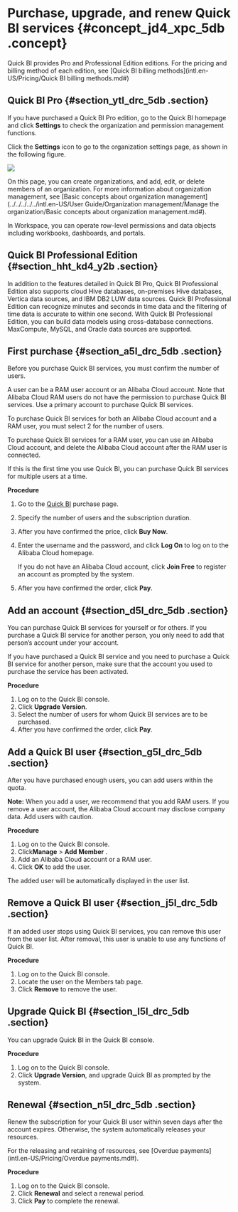 # Purchase, upgrade, and renew Quick BI services {#concept_jd4_xpc_5db .concept}

Quick BI provides Pro and Professional Edition editions. For the pricing and billing method of each edition, see [Quick BI billing methods](intl.en-US/Pricing/Quick BI billing methods.md#)

## Quick BI Pro {#section_ytl_drc_5db .section}

If you have purchased a Quick BI Pro edition, go to the Quick BI homepage and click **Settings** to check the organization and permission management functions.

Click the **Settings** icon to go to the organization settings page, as shown in the following figure.

![](http://static-aliyun-doc.oss-cn-hangzhou.aliyuncs.com/assets/img/9073/15501368461093_en-US.png)

On this page, you can create organizations, and add, edit, or delete members of an organization. For more information about organization management, see [Basic concepts about organization management](../../../../../intl.en-US/User Guide/Organization management/Manage the organization/Basic concepts about organization management.md#).

In Workspace, you can operate row-level permissions and data objects including workbooks, dashboards, and portals.

## Quick BI Professional Edition {#section_hht_kd4_y2b .section}

In addition to the features detailed in Quick BI Pro, Quick BI Professional Edition also supports cloud Hive databases, on-premises Hive databases, Vertica data sources, and IBM DB2 LUW data sources. Quick BI Professional Edition can recognize minutes and seconds in time data and the filtering of time data is accurate to within one second. With Quick BI Professional Edition, you can build data models using cross-database connections. MaxCompute, MySQL, and Oracle data sources are supported.

## First purchase {#section_a5l_drc_5db .section}

Before you purchase Quick BI services, you must confirm the number of users.

A user can be a RAM user account or an Alibaba Cloud account. Note that Alibaba Cloud RAM users do not have the permission to purchase Quick BI services. Use a primary account to purchase Quick BI services.

To purchase Quick BI services for both an Alibaba Cloud account and a RAM user, you must select 2 for the number of users.

To purchase Quick BI services for a RAM user, you can use an Alibaba Cloud account, and delete the Alibaba Cloud account after the RAM user is connected.

If this is the first time you use Quick BI, you can purchase Quick BI services for multiple users at a time.

**Procedure**

1.  Go to the [Quick BI](https://common-buy-intl.aliyun.com/?spm=a3c0i.176005.918367.1.62894206QgHuH5&commodityCode=quickbi_intl#/buy) purchase page.
2.  Specify the number of users and the subscription duration.
3.  After you have confirmed the price, click **Buy Now**.
4.  Enter the username and the password, and click **Log On** to log on to the Alibaba Cloud homepage.

    If you do not have an Alibaba Cloud account, click **Join Free** to register an account as prompted by the system.

5.  After you have confirmed the order, click **Pay**.

## Add an account {#section_d5l_drc_5db .section}

You can purchase Quick BI services for yourself or for others. If you purchase a Quick BI service for another person, you only need to add that person’s account under your account.

If you have purchased a Quick BI service and you need to purchase a Quick BI service for another person, make sure that the account you used to purchase the service has been activated.

**Procedure**

1.  Log on to the Quick BI console.
2.  Click **Upgrade Version**.
3.  Select the number of users for whom Quick BI services are to be purchased.
4.  After you have confirmed the order, click **Pay**.

## Add a Quick BI user {#section_g5l_drc_5db .section}

After you have purchased enough users, you can add users within the quota.

**Note:** When you add a user, we recommend that you add RAM users. If you remove a user account, the Alibaba Cloud account may disclose company data. Add users with caution.

**Procedure**

1.  Log on to the Quick BI console.
2.  Click**Manage** \> **Add Member** .
3.  Add an Alibaba Cloud account or a RAM user.
4.  Click **OK** to add the user.

The added user will be automatically displayed in the user list.

## Remove a Quick BI user {#section_j5l_drc_5db .section}

If an added user stops using Quick BI services, you can remove this user from the user list. After removal, this user is unable to use any functions of Quick BI.

**Procedure**

1.  Log on to the Quick BI console.
2.  Locate the user on the Members tab page.
3.  Click **Remove** to remove the user.

## Upgrade Quick BI {#section_l5l_drc_5db .section}

You can upgrade Quick BI in the Quick BI console.

**Procedure**

1.  Log on to the Quick BI console.
2.  Click **Upgrade Version**, and upgrade Quick BI as prompted by the system.

## Renewal {#section_n5l_drc_5db .section}

Renew the subscription for your Quick BI user within seven days after the account expires. Otherwise, the system automatically releases your resources.

For the releasing and retaining of resources, see [Overdue payments](intl.en-US/Pricing/Overdue payments.md#).

**Procedure**

1.  Log on to the Quick BI console.
2.  Click **Renewal** and select a renewal period.
3.  Click **Pay** to complete the renewal.

